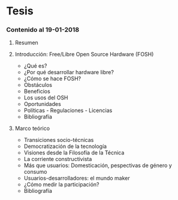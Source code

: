 # Tesis 

### Contenido al 19-01-2018

1. Resumen

2. Introducción: Free/Libre Open Source Hardware (FOSH)
    - ¿Qué es?
    - ¿Por qué desarrollar hardware libre?
    - ¿Cómo se hace FOSH?
    - Obstáculos
    - Beneficios
    - Los usos del OSH
    - Oportunidades
    - Políticas - Regulaciones - Licencias
    - Bibliografía

3. Marco teórico
    - Transiciones socio-técnicas
    - Democratización de la tecnología
    - Visiones desde la Filosofía de la Técnica
    - La corriente constructivista
    - Más que usuarios: Domesticación, pespectivas de género y consumo
    - Usuarios-desarrolladores: el mundo maker
    - ¿Cómo medir la participación?
    - Bibliografía



